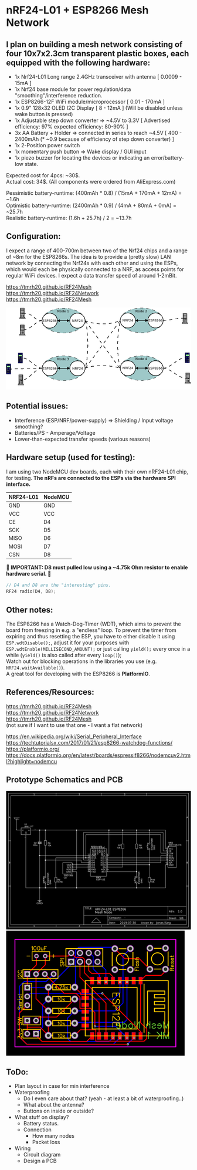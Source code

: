 # nRF24-L01 + ESP8266 Mesh Network

## I plan on building a mesh network consisting of four 10x7x2.3cm transparent plastic boxes, each equipped with the following hardware:
- 1x Nrf24-L01 Long range 2.4GHz transceiver with antenna [ 0.0009 - 15mA ]
- 1x Nrf24 base module for power regulation/data "smoothing"/interference reduction.
- 1x ESP8266-12F WiFi module/microprocessor [ 0.01 - 170mA ]
- 1x 0.9" 128x32 OLED I2C Display [ 8 - 12mA ] (Will be disabled unless wake button is pressed)
- 1x Adjustable step down converter => ~4.5V to 3.3V [ Advertised efficiency: 97% expected efficiency: 80-90% ]
- 3x AA Battery + Holder => connected in series to reach ~4.5V [ 400 - 2400mAh (* ~0.9 because of efficiency of step down converter) ]
- 1x 2-Position power switch
- 1x momentary push button => Wake display / GUI input
- 1x piezo buzzer for locating the devices or indicating an error/battery-low state.

Expected cost for 4pcs: ~30\$.<br>
Actual cost: 34\$. (All components were ordered from AliExpress.com)<br>

Pessimistic battery-runtime: (400mAh * 0.8)  / (15mA + 170mA + 12mA) = ~1.6h<br>
Optimistic battery-runtime:  (2400mAh * 0.9) / (4mA + 80mA + 0mA)    = ~25.7h<br>
Realistic battery-runtime:   (1.6h + 25.7h)  / 2                     = ~13.7h

## Configuration:
I expect a range of 400-700m between two of the Nrf24 chips and a range of ~8m for the ESP8266s. The idea is to provide a (pretty slow) LAN network by connecting the Nrf24s with each other and using the ESPs, which would each be physically connected to a NRF, as access points for regular WiFi devices. I expect a data transfer speed of around 1-2mBit.

https://tmrh20.github.io/RF24Mesh<br>
https://tmrh20.github.io/RF24Network<br>
https://tmrh20.github.io/RF24Mesh<br>

![Diagram](media/diagram.png)

## Potential issues:
- Interference (ESP/NRF/power-supply) => Shielding / Input voltage smoothing?
- Batteries/PS - Amperage/Voltage
- Lower-than-expected transfer speeds (various reasons)

## Hardware setup (used for testing):
I am using two NodeMCU dev boards, each with their own nRF24-L01 chip, for testing.<b>
The nRFs are connected to the ESPs via the hardware SPI interface.</b><br>

| NRF24-L01 | NodeMCU |
| --------- | ------- |
| GND       | GND     |
| VCC       | VCC     |
| CE        | D4      |
| SCK       | D5      |
| MISO      | D6      |
| MOSI      | D7      |
| CSN       | D8      |

<b>🚨 IMPORTANT: D8 must pulled low using a ~4.75k Ohm resistor to enable hardware serial. 🚨</b>

```cpp
// D4 and D8 are the "interesting" pins.
RF24 radio(D4, D8);
```

## Other notes:
The ESP8266 has a Watch-Dog-Timer (WDT), which aims to prevent the board from freezing in e.g. a "endless" loop. To prevent the timer from expiring and thus resetting the ESP, you have to either disable it using `ESP.wdtDisable();`, adjust it for your purposes with `ESP.wdtEnable(MILLISECOND_AMOUNT);` or just calling `yield();` every once in a while (`yield()` is also called after every `loop()`);<br>
Watch out for blocking operations in the libraries you use (e.g. `NRF24.waitAvailable()`).<br>
A great tool for developing with the ESP8266 is **PlatformIO**.<br>

## References/Resources:
https://tmrh20.github.io/RF24Mesh<br>
https://tmrh20.github.io/RF24Network<br>
https://tmrh20.github.io/RF24Mesh<br> (not sure if I want to use that one - I want a flat network)

https://en.wikipedia.org/wiki/Serial_Peripheral_Interface<br>
https://techtutorialsx.com/2017/01/21/esp8266-watchdog-functions/<br>
https://platformio.org/<br>
https://docs.platformio.org/en/latest/boards/espressif8266/nodemcuv2.html?highlight=nodemcu<br>

## Prototype Schematics and PCB
![Schematics](media/schematic.png)
![PCB](media/pcb.png)

## ToDo:
- Plan layout in case for min interference
- Waterproofing
  - Do I even care about that? (yeah - at least a bit of waterproofing..)
  - What about the antenna?
  - Buttons on inside or outside?
- What stuff on display?
  - Battery status.
  - Connection
    - How many nodes
    - Packet loss
- Wiring
  - Circuit diagram
  - Design a PCB
